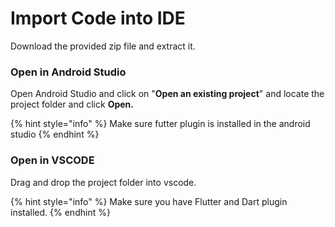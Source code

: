 # Import Code into IDE

Download the provided zip file and extract it.

### Open in Android Studio

Open Android Studio and click on "**Open an existing project**" and locate the project folder and click **Open.**

{% hint style="info" %}
Make sure futter plugin is installed in the android studio
{% endhint %}

### **Open in VSCODE**

Drag and drop the project folder into vscode.

{% hint style="info" %}
Make sure you have Flutter and Dart plugin installed.
{% endhint %}
